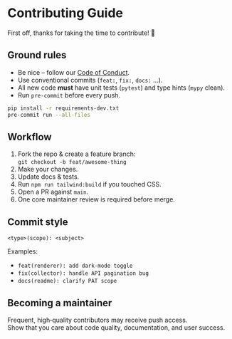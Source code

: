 # Contributing Guide

First off, thanks for taking the time to contribute! 🎉

## Ground rules

* Be nice – follow our [Code of Conduct](./CODE_OF_CONDUCT.md).
* Use conventional commits (`feat:`, `fix:`, `docs:` …).
* All new code **must** have unit tests (`pytest`) and type hints (`mypy` clean).
* Run `pre-commit` before every push.

```bash
pip install -r requirements-dev.txt
pre-commit run --all-files
```

## Workflow

1. Fork the repo & create a feature branch:  
   `git checkout -b feat/awesome‑thing`
2. Make your changes.
3. Update docs & tests.
4. Run `npm run tailwind:build` if you touched CSS.
5. Open a PR against `main`.
6. One core maintainer review is required before merge.

## Commit style

```
<type>(scope): <subject>
```
Examples:
* `feat(renderer): add dark‑mode toggle`
* `fix(collector): handle API pagination bug`
* `docs(readme): clarify PAT scope`

## Becoming a maintainer

Frequent, high‑quality contributors may receive push access.  
Show that you care about code quality, documentation, and user success.
